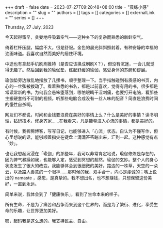 +++
draft = false
date = 2023-07-27T09:28:48+08:00
title = "晨练小感"
description = ""
slug = ""
authors = []
tags = []
categories = []
externalLink = ""
series = []
+++

Thursday, 27 July, 2023

今天起得蛮早，贪婪地呼吸着空气——这种乡下的复杂而熟悉的新鲜空气。

倚着栏杆压腿，幅度不大，很是舒服。金色的晨光斜斜照射着，有种安静的幸福的油画味道。我喜欢自然而美好的居住环境。

中途也有拿起手机刷刷推特（是否应该换成刷刷X？），但没有沉迷，一会儿就觉得无趣了。然后回到我的瑜伽垫，练起舒缓的瑜伽，感受身体的苏醒和舒展。

瑜伽垫旁边散乱地摆放了几摞书，顺手整理一下。当手指触碰到有质感的书页，内心的一丝弦被拨动了。看着熟悉的书名，都是以前喜欢，觉得有用的书，很多都是常读常新的书。为何我会愚笨堕落到，哪怕眼睛干涩刺痛，也要打开电脑，看那些生搬硬套俗不可耐的视频，听那些电脑合成没有一丝人味的配音？简直是浪费时间的慢性自杀啊。

网友们不都说，时间和金钱要浪费在美好的事情上么？什么是美好的事情？读书明理，钻研技术，修身齐家……在我看来，凡是能够进入心流的事情，都是美好的。

有时候，我折腾博客，写写日记，也能够进入「心流」状态。自认为不懂写作，但心里想说的话，能够顺着指尖在键盘上滴滴答答蹦出来，汇到一起。这种感觉有点「妙」。

也让我想起沉浸在「瑜伽」的那些年，我可以非常肯定地说，瑜伽修炼是存在的。因为脾气暴躁如我，也能够入定，感受到冥想的超然，瑜伽的玄妙。整个人的身心状态发生了很大的改变。我能够体会到很细微的美好，路边的一株草，天空的一朵云，以及路人善意的一个眼神……那时候的我，双手合十，内心是虔诚的；嘴上说出的 namaste ，感恩，是真挚的。我不想出名，也不想赚钱，只想保留这份美好，一直到永远。

简单来说，我体会到了「健康快乐」，看到了生命本来的样子。

所有生命，不是为了痛苦和战争而来到这个世界的，而是为了繁衍、进化，享受生命的乐趣，让世界更加美好。

嗯，起码我是这么想的。我支持民主、自由。